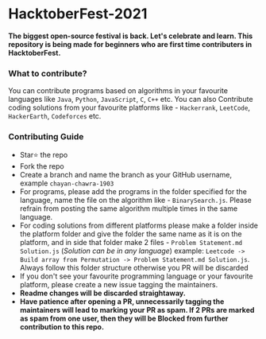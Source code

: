 # HacktoberFest-2021
**The biggest open-source festival is back. Let's celebrate and learn. This repository is being made for beginners who are first time contributers in HacktoberFest.**

### What to contribute?
You can contribute programs based on algorithms in your favourite languages like `Java`, `Python`, `JavaScript`, `C`, `C++` etc. You can also Contribute coding solutions from your favourite platforms like - `Hackerrank`, `LeetCode`, `HackerEarth`, `Codeforces` etc.


### Contributing Guide
* Star⭐ the repo
* Fork the repo
* Create a branch and name the branch as your GitHub username, example `chayan-chawra-1903`
* For programs, please add the programs in the folder specified for the language, name the file on the algorithm like - `BinarySearch.js`. Please refrain from posting the same algorithm multiple times in the same language.
* For coding solutions from different platforms please make a folder inside the platform folder and give the folder the same name as it is on the platform, and in side that folder make 2 files - `Problem Statement.md` `Solution.js` (*Solution can be in any language*)
example:
`Leetcode -> Build array from Permutation -> Problem Statement.md Solution.js`. Always follow this folder structure otherwise you PR will be discarded
* If you don't see your favourite programming language or your favourite platform, please create a new issue tagging the maintainers.
* **Readme changes will be discarded straightaway.**
* **Have patience after opening a PR, unnecessarily tagging the maintainers will lead to marking your PR as spam. If 2 PRs are marked as spam from one user, then they will be Blocked from further contribution to this repo.**


